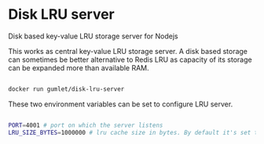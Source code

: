 # Disk LRU server
Disk based key-value LRU storage server for Nodejs

This works as central key-value LRU storage server. A disk based storage can sometimes be better alternative to Redis LRU as capacity of its storage can be expanded more than available RAM.

```bash

docker run gumlet/disk-lru-server

```

These two environment variables can be set to configure LRU server.

```bash

PORT=4001 # port on which the server listens
LRU_SIZE_BYTES=1000000 # lru cache size in bytes. By default it's set to 1 MB.

```